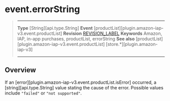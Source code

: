 # event.errorString

> --------------------- ------------------------------------------------------------------------------------------
> __Type__              [String][api.type.String]
> __Event__             [productList][plugin.amazon-iap-v3.event.productList]
> __Revision__          [REVISION_LABEL](REVISION_URL)
> __Keywords__          Amazon, IAP, in-app purchases, productList, errorString
> __See also__			[productList][plugin.amazon-iap-v3.event.productList]
>						[store.*][plugin.amazon-iap-v3]
> --------------------- ------------------------------------------------------------------------------------------

## Overview

If an [error][plugin.amazon-iap-v3.event.productList.isError] occurred, a [string][api.type.String] value stating the cause of the error. Possible values include `"failed"` or <nobr>`"not supported"`</nobr>.
